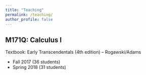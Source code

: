 ```yaml
---
title: "Teaching"
permalink: /teaching/
author_profile: false
---
```


## M171Q: Calculus I
Textbook: Early Transcendentals (4th edition) – Rogawski/Adams

 * Fall 2017 (36 students)
 * Spring 2018 (31 students)
